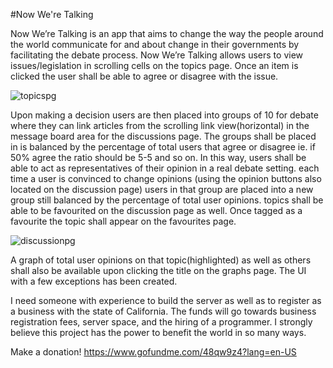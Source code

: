#Now We're Talking

Now We’re Talking is an app that aims to change the way the people around the world communicate for and about change in their governments by facilitating the debate process. Now We’re Talking allows users to view issues/legislation in scrolling cells on the topics page. Once an item is clicked the user shall be able to agree or disagree with the issue.

![topicspg](https://user-images.githubusercontent.com/6510141/30008252-61c9434a-90d2-11e7-8629-09a1733482ee.png)

Upon making a decision users are then placed into groups of 10 for debate where they can link articles from the scrolling link view(horizontal) in the message board area for the discussions page. The groups shall be placed in is balanced by the percentage of total users that agree or disagree ie. if 50% agree the ratio should be 5-5 and so on. In this way, users shall be able to act as representatives of their opinion in a real debate setting. each time a user is convinced to change opinions (using the opinion buttons also located on the discussion page) users in that group are placed into a new group still balanced by the percentage of total user opinions. topics shall be able to be favourited on the discussion page as well. Once tagged as a favourite the topic shall appear on the favourites page.

![discussionpg](https://user-images.githubusercontent.com/6510141/30008230-2a497c5a-90d2-11e7-9bac-e4b7df3898f1.png)

A graph of total user opinions on that topic(highlighted) as well as others shall also be available upon clicking the title on the graphs page. The UI with a few exceptions has been created.

I need someone with experience to build the server as well as to register as a business with the state of California. The funds will go towards business registration fees,  server space, and the hiring of a programmer. I strongly believe this project has the power to benefit the world in so many ways.

Make a donation!
https://www.gofundme.com/48qw9z4?lang=en-US



